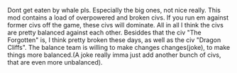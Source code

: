 Dont get eaten by whale pls. Especially the big ones, not nice really. This mod contains a load of overpowered and broken civs. If you run em against former civs off the game, these civs will dominate. All in all I think the civs are pretty balanced against each other. Besiddes that the civ "The Forgotten" is, I think pretty broken these days, as well as the civ "Dragon Cliffs". The balance team is willing to make changes changes(joke), to make things more balanced.(A joke really imma just add another bunch of civs, that are even more unbalanced). 
